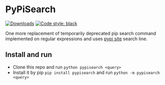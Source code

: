 # PyPiSearch
[![Downloads](https://pepy.tech/badge/pypisearch)](https://pepy.tech/project/pypisearch)
[![Code style: black](https://img.shields.io/badge/code%20style-black-000000.svg)](https://github.com/psf/black)

One more replacement of temporarily deprecated pip search command implemented on regular expressions and uses [pypi site](https://pypi.org/) search line.

## Install and run
- Clone this repo and run `python pypisearch <query>`
- Install it by pip `pip install pypisearch` and run `python -m pypisearch <query>`
